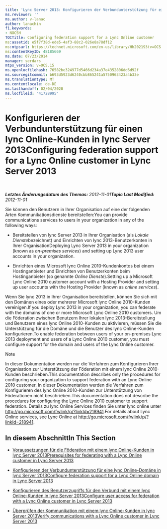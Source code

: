 ```yaml
---
title: 'Lync Server 2013: Konfigurieren der Verbundunterstützung für einen lync Online-Kunden'
ms.reviewer: ''
ms.author: v-lanac
author: lanachin
f1.keywords:
- NOCSH
TOCTitle: Configuring federation support for a Lync Online customer
ms:assetid: e5f7f38d-ede5-4af3-88c2-026e8a78df12
ms:mtpsurl: https://technet.microsoft.com/en-us/library/Hh202193(v=OCS.15)
ms:contentKeyID: 48185669
ms.date: 07/23/2014
manager: serdars
mtps_version: v=OCS.15
ms.openlocfilehash: 76582be324977d5466d234a37e4352806dd6d92f
ms.sourcegitcommit: b693d5923d6240cbb865241a5750963423a4b33e
ms.translationtype: MT
ms.contentlocale: de-DE
ms.lasthandoff: 02/04/2020
ms.locfileid: "41728995"
---
```

<div data-xmlns="http://www.w3.org/1999/xhtml">

<div class="topic" data-xmlns="http://www.w3.org/1999/xhtml" data-msxsl="urn:schemas-microsoft-com:xslt" data-cs="http://msdn.microsoft.com/en-us/">

<div data-asp="http://msdn2.microsoft.com/asp">

# <a name="configuring-federation-support-for-a-lync-online-customer-in-lync-server-2013"></a><span data-ttu-id="dc1cd-102">Konfigurieren der Verbundunterstützung für einen lync Online-Kunden in lync Server 2013</span><span class="sxs-lookup"><span data-stu-id="dc1cd-102">Configuring federation support for a Lync Online customer in Lync Server 2013</span></span>

</div>

<div id="mainSection">

<div id="mainBody">

<span> </span>

<span data-ttu-id="dc1cd-103">_**Letztes Änderungsdatum des Themas:** 2012-11-01_</span><span class="sxs-lookup"><span data-stu-id="dc1cd-103">_**Topic Last Modified:** 2012-11-01_</span></span>

<span data-ttu-id="dc1cd-104">Sie können den Benutzern in Ihrer Organisation auf eine der folgenden Arten Kommunikationsdienste bereitstellen:</span><span class="sxs-lookup"><span data-stu-id="dc1cd-104">You can provide communications services to users in your organization in any of the following ways:</span></span>

  - <span data-ttu-id="dc1cd-105">Bereitstellen von lync Server 2013 in Ihrer Organisation (als *Lokale Dienste*bezeichnet) und Einrichten von lync 2013-Benutzerkonten in Ihrer Organisation</span><span class="sxs-lookup"><span data-stu-id="dc1cd-105">Deploying Lync Server 2013 in your organization (known as *on-premises services*) and setting up Lync 2013 user accounts in your organization.</span></span>

  - <span data-ttu-id="dc1cd-106">Einrichten eines Microsoft lync Online 2010-Kundenkontos bei einem Hostinganbieter und Einrichten von Benutzerkonten beim Hostinganbieter (so genannte *Online Dienste*).</span><span class="sxs-lookup"><span data-stu-id="dc1cd-106">Setting up a Microsoft Lync Online 2010 customer account with a Hosting Provider and setting up user accounts with the Hosting Provider (known as *online services*).</span></span>

<span data-ttu-id="dc1cd-107">Wenn Sie lync 2013 in Ihrer Organisation bereitstellen, können Sie sich mit den Domänen eines oder mehrerer Microsoft lync Online 2010-Kunden vereinigen.</span><span class="sxs-lookup"><span data-stu-id="dc1cd-107">If you deploy Lync 2013 in your organization, you can federate with the domains of one or more Microsoft Lync Online 2010 customers.</span></span> <span data-ttu-id="dc1cd-108">Um die Föderation zwischen Benutzern Ihrer lokalen lync 2013-Bereitstellung und Benutzern eines lync Online 2010-Kunden zu aktivieren, müssen Sie die Unterstützung für die Domäne und die Benutzer des lync Online-Kunden konfigurieren.</span><span class="sxs-lookup"><span data-stu-id="dc1cd-108">To enable federation between users of your on-premises Lync 2013 deployment and users of a Lync Online 2010 customer, you must configure support for the domain and users of the Lync Online customer.</span></span>

<div>


> [!NOTE]  
> <span data-ttu-id="dc1cd-109">In dieser Dokumentation werden nur die Verfahren zum Konfigurieren Ihrer Organisation zur Unterstützung der Föderation mit einem lync Online 2010-Kunden beschrieben.</span><span class="sxs-lookup"><span data-stu-id="dc1cd-109">This documentation describes only the procedures for configuring your organization to support federation with an Lync Online 2010 customer.</span></span> <span data-ttu-id="dc1cd-110">In dieser Dokumentation werden die Verfahren zum Konfigurieren des lync Online 2010-Kunden zur Unterstützung von Föderationen nicht beschrieben.</span><span class="sxs-lookup"><span data-stu-id="dc1cd-110">This documentation does not describe the procedures for configuring the Lync Online 2010 customer to support federation.</span></span> <span data-ttu-id="dc1cd-111">Details zu lync Online Services finden Sie unter lync online unter <A href="http://go.microsoft.com/fwlink/p/?linkid=218941">http://go.microsoft.com/fwlink/p/?linkId=218941</A>.</span><span class="sxs-lookup"><span data-stu-id="dc1cd-111">For details about Lync Online services, see Lync Online at <A href="http://go.microsoft.com/fwlink/p/?linkid=218941">http://go.microsoft.com/fwlink/p/?linkId=218941</A>.</span></span>



</div>

<div>

## <a name="in-this-section"></a><span data-ttu-id="dc1cd-112">In diesem Abschnitt</span><span class="sxs-lookup"><span data-stu-id="dc1cd-112">In This Section</span></span>

  - [<span data-ttu-id="dc1cd-113">Voraussetzungen für die Föderation mit einem lync Online-Kunden in lync Server 2013</span><span class="sxs-lookup"><span data-stu-id="dc1cd-113">Prerequisites for federating with a Lync Online customer in Lync Server 2013</span></span>](lync-server-2013-prerequisites-for-federating-with-a-lync-online-customer.md)

  - [<span data-ttu-id="dc1cd-114">Konfigurieren der Verbundunterstützung für eine lync Online-Domäne in lync Server 2013</span><span class="sxs-lookup"><span data-stu-id="dc1cd-114">Configure federation support for a Lync Online domain in Lync Server 2013</span></span>](lync-server-2013-configure-federation-support-for-a-lync-online-domain.md)

  - [<span data-ttu-id="dc1cd-115">Konfigurieren des Benutzerzugriffs für den Verbund mit einem lync Online-Kunden in lync Server 2013</span><span class="sxs-lookup"><span data-stu-id="dc1cd-115">Configure user access for federation with a Lync Online customer in Lync Server 2013</span></span>](lync-server-2013-configure-user-access-for-federation-with-a-lync-online-customer.md)

  - [<span data-ttu-id="dc1cd-116">Überprüfen der Kommunikation mit einem lync Online-Kunden in lync Server 2013</span><span class="sxs-lookup"><span data-stu-id="dc1cd-116">Verify communications with a Lync Online customer in Lync Server 2013</span></span>](lync-server-2013-verify-communications-with-a-lync-online-customer.md)

</div>

</div>

<span> </span>

</div>

</div>

</div>

